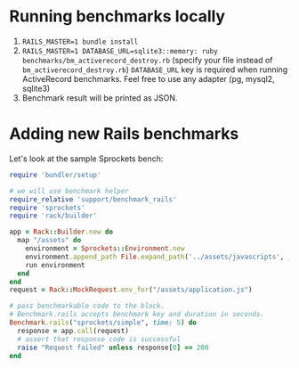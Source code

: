# Running benchmarks locally

1. `RAILS_MASTER=1 bundle install`
2. `RAILS_MASTER=1 DATABASE_URL=sqlite3::memory: ruby benchmarks/bm_activerecord_destroy.rb` (specify your file instead of `bm_activerecord_destroy.rb`)
   `DATABASE_URL` key is required when running ActiveRecord benchmarks. Feel free to use any adapter (pg, mysql2, sqlite3)
3. Benchmark result will be printed as JSON.

# Adding new Rails benchmarks

Let's look at the sample Sprockets bench:

```ruby
require 'bundler/setup'

# we will use benchmark helper
require_relative 'support/benchmark_rails'
require 'sprockets'
require 'rack/builder'

app = Rack::Builder.new do
  map "/assets" do
    environment = Sprockets::Environment.new
    environment.append_path File.expand_path('../assets/javascripts', __FILE__)
    run environment
  end
end
request = Rack::MockRequest.env_for("/assets/application.js")

# pass benchmarkable code to the block.
# Benchmark.rails accepts benchmark key and duration in seconds.
Benchmark.rails("sprockets/simple", time: 5) do
  response = app.call(request)
  # assert that response code is successful
  raise "Request failed" unless response[0] == 200
end
```
